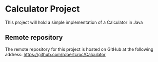 # Calculator Project
This project will hold a simple implementation of a Calculator in Java
## Remote repository
 The remote repository for this project is hosted on GitHub at the following address: https://github.com/robertcroc/Calculator
